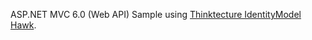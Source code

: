 ASP.NET MVC 6.0 (Web API) Sample using [Thinktecture IdentityModel Hawk](https://github.com/thinktecture/Thinktecture.IdentityModel/tree/master/source/Hawk).

